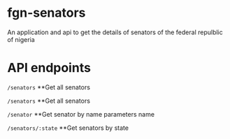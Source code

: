 # fgn-senators
An application and api to get the details of senators of the federal repulblic of nigeria

# API endpoints
`/senators`
 **Get all senators
 
 `/senators`
 **Get all senators
 
 `/senator`
 **Get senator by name
 parameters name
 
 `/senators/:state`
 **Get senators by state
